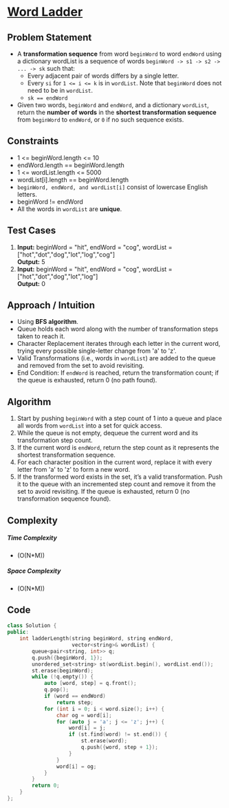 # [Word Ladder](https://leetcode.com/problems/word-ladder/)

## Problem Statement
- A **transformation sequence** from word `beginWord` to word `endWord` using a dictionary wordList is a sequence of words `beginWord -> s1 -> s2 -> ... -> sk` such that:
    - Every adjacent pair of words differs by a single letter.
    - Every `si` for `1 <= i <= k` is in `wordList`. Note that `beginWord` does not need to be in `wordList`.
    - `sk == endWord`  
- Given two words, `beginWord` and `endWord`, and a dictionary `wordList`, return the **number of words** in the **shortest transformation sequence** from `beginWord` to `endWord`, or `0` if no such sequence exists.


## Constraints
- 1 <= beginWord.length <= 10
- endWord.length == beginWord.length
- 1 <= wordList.length <= 5000
- wordList[i].length == beginWord.length
- `beginWord, endWord, and wordList[i]` consist of lowercase English letters.
- beginWord != endWord
- All the words in `wordList` are **unique**.


## Test Cases
1. **Input:** beginWord = "hit", endWord = "cog", wordList = ["hot","dot","dog","lot","log","cog"] <br>
**Output:** 5
2. **Input:** beginWord = "hit", endWord = "cog", wordList = ["hot","dot","dog","lot","log"]<br>
**Output:** 0



## Approach / Intuition 
- Using **BFS algorithm**.
- Queue holds each word along with the number of transformation steps taken to reach it.
- Character Replacement iterates through each letter in the current word, trying every possible single-letter change from 'a' to 'z'.
- Valid Transformations (i.e., words in `wordList`) are added to the queue and removed from the set to avoid revisiting.
- End Condition: If `endWord` is reached, return the transformation count; if the queue is exhausted, return 0 (no path found).



## Algorithm 
1. Start by pushing `beginWord` with a step count of 1 into a queue and place all words from `wordList` into a set for quick access.
2. While the queue is not empty, dequeue the current word and its transformation step count.
3. If the current word is `endWord`, return the step count as it represents the shortest transformation sequence.
4. For each character position in the current word, replace it with every letter from 'a' to 'z' to form a new word.
5. If the transformed word exists in the set, it’s a valid transformation. Push it to the queue with an incremented step count and remove it from the set to avoid revisiting. If the queue is exhausted, return 0 (no transformation sequence found).

## Complexity
##### Time Complexity
- \(O(N*M)\)
##### Space Complexity
- \(O(N*M)\)

## Code
```cpp
class Solution {
public:
    int ladderLength(string beginWord, string endWord,
                     vector<string>& wordList) {
        queue<pair<string, int>> q;
        q.push({beginWord, 1});
        unordered_set<string> st(wordList.begin(), wordList.end());
        st.erase(beginWord);
        while (!q.empty()) {
            auto [word, step] = q.front();
            q.pop();
            if (word == endWord)
                return step;
            for (int i = 0; i < word.size(); i++) {
                char og = word[i];
                for (auto j = 'a'; j <= 'z'; j++) {
                    word[i] = j;
                    if (st.find(word) != st.end()) {
                        st.erase(word);
                        q.push({word, step + 1});
                    }
                }
                word[i] = og;
            }
        }
        return 0;
    }
};
```     